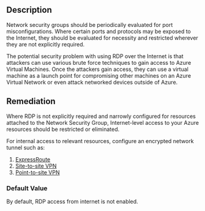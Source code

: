 ## Description

Network security groups should be periodically evaluated for port misconfigurations. Where certain ports and protocols may be exposed to the Internet, they should be evaluated for necessity and restricted wherever they are not explicitly required.

The potential security problem with using RDP over the Internet is that attackers can use various brute force techniques to gain access to Azure Virtual Machines. Once the attackers gain access, they can use a virtual machine as a launch point for compromising other machines on an Azure Virtual Network or even attack networked devices outside of Azure.

## Remediation

Where RDP is not explicitly required and narrowly configured for resources attached to the Network Security Group, Internet-level access to your Azure resources should be restricted or eliminated.

For internal access to relevant resources, configure an encrypted network tunnel such as:

1. [ExpressRoute](https://docs.microsoft.com/en-us/azure/expressroute/)
2. [Site-to-site VPN](https://docs.microsoft.com/en-us/azure/vpn-gateway/tutorial-site-to-site-portal)
3. [Point-to-site VPN](https://docs.microsoft.com/en-us/azure/vpn-gateway/vpn-gateway-howto-point-to-site-resource-manager-portal)


### Default Value

By default, RDP access from internet is not enabled.